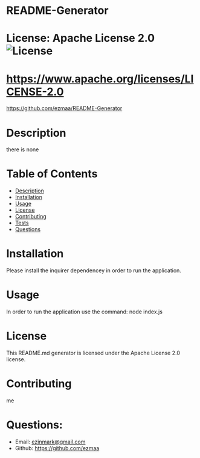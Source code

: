 # README-Generator
# License: Apache License 2.0 ![License](https://img.shields.io/github/license/Ezmaa/README-Generator)
# https://www.apache.org/licenses/LICENSE-2.0

https://github.com/ezmaa/README-Generator
# Description
there is none
# Table of Contents
* [Description](#description)
* [Installation](#installation)
* [Usage](#usage)
* [License](#license)
* [Contributing](#contributing)
* [Tests](#tests)
* [Questions](#questions)
# Installation 
Please install the inquirer dependencey in order to run the application.
# Usage
In order to run the application use the command: node index.js
# License 
This README.md generator is licensed under the Apache License 2.0 license.
# Contributing
me
# Questions:
* Email: ezinmark@gmail.com
* Github: https://github.com/ezmaa

